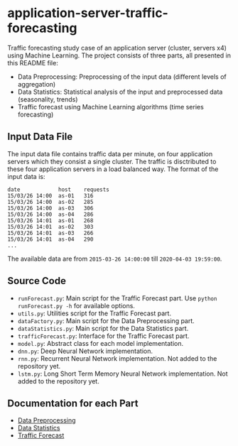 # application-server-traffic-forecasting
Traffic forecasting study case of an application server (cluster, servers x4) using Machine Learning.
The project consists of three parts, all presented in this README file:
- Data Preprocessing: Preprocessing of the input data (different levels of aggregation)
- Data Statistics: Statistical analysis of the input and preprocessed data (seasonality, trends)
- Traffic forecast using Machine Learning algorithms (time series forecasting)

## Input Data File
The input data file contains traffic data per minute, on four application servers which they consist a single cluster. The traffic is disctributed to these four application servers in a load balanced way. The format of the input data is:

```
date	        host	requests
15/03/26 14:00	as-01	316
15/03/26 14:00	as-02	285
15/03/26 14:00	as-03	306
15/03/26 14:00	as-04	286
15/03/26 14:01	as-01	268
15/03/26 14:01	as-02	303
15/03/26 14:01	as-03	266
15/03/26 14:01	as-04	290
...
```

The available data are from `2015-03-26 14:00:00` till `2020-04-03 19:59:00`.

## Source Code
- `runForecast.py`: Main script for the Traffic Forecast part. Use `python runForecast.py -h` for available options.
- `utils.py`: Utilities script for the Traffic Forecast part.
- `dataFactory.py`: Main script for the Data Preprocessing part.
- `dataStatistics.py`: Main script for the Data Statistics part.
- `trafficForecast.py`: Interface for the Traffic Forecast part.
- `model.py`: Abstract class for each model implementation.
- `dnn.py`: Deep Neural Network implementation.
- `rnn.py`: Recurrent Neural Network implementation. Not added to the repository yet.
- `lstm.py`: Long Short Term Memory Neural Network implementation. Not added to the repository yet.


## Documentation for each Part
- [Data Preprocessing](https://github.com/vsaveris/application-server-traffic-forecasting/tree/master/docs/data_preprocessing)
- [Data Statistics](https://github.com/vsaveris/application-server-traffic-forecasting/tree/master/docs/data_statistics)
- [Traffic Forecast](https://github.com/vsaveris/application-server-traffic-forecasting/tree/master/docs/traffic_forecast)